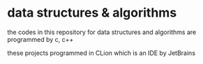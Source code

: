# data structures & algorithms
the codes in this repository for data structures and algorithms are programmed by c, c++ 

these projects programmed in CLion which is an IDE by JetBrains
